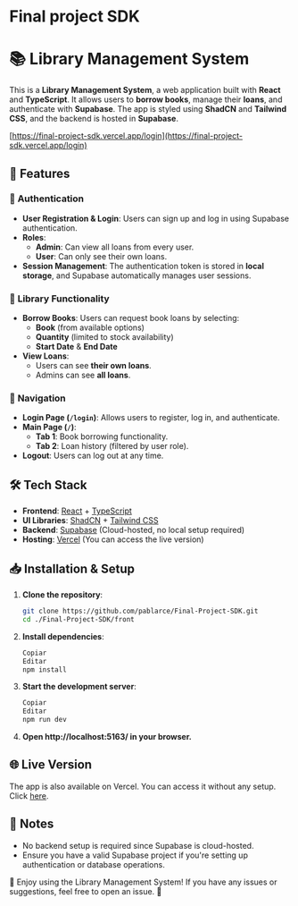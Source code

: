 # Final project SDK

# 📚 Library Management System

This is a **Library Management System**, a web application built with **React** and **TypeScript**. It allows users to **borrow books**, manage their **loans**, and authenticate with **Supabase**. The app is styled using **ShadCN** and **Tailwind CSS**, and the backend is hosted in **Supabase**.

[https://final-project-sdk.vercel.app/login](https://final-project-sdk.vercel.app/login)

## 🚀 Features

### 🔐 **Authentication**

- **User Registration & Login**: Users can sign up and log in using Supabase authentication.
- **Roles**:
  - **Admin**: Can view all loans from every user.
  - **User**: Can only see their own loans.
- **Session Management**: The authentication token is stored in **local storage**, and Supabase automatically manages user sessions.

### 📖 **Library Functionality**

- **Borrow Books**: Users can request book loans by selecting:
  - **Book** (from available options)
  - **Quantity** (limited to stock availability)
  - **Start Date** & **End Date**
- **View Loans**:
  - Users can see **their own loans**.
  - Admins can see **all loans**.

### 🔄 **Navigation**

- **Login Page (`/login`)**: Allows users to register, log in, and authenticate.
- **Main Page (`/`)**:
  - **Tab 1**: Book borrowing functionality.
  - **Tab 2**: Loan history (filtered by user role).
- **Logout**: Users can log out at any time.

## 🛠️ Tech Stack

- **Frontend**: [React](https://reactjs.org/) + [TypeScript](https://www.typescriptlang.org/)
- **UI Libraries**: [ShadCN](https://ui.shadcn.com/) + [Tailwind CSS](https://tailwindcss.com/)
- **Backend**: [Supabase](https://supabase.com/) (Cloud-hosted, no local setup required)
- **Hosting**: [Vercel](https://vercel.com/) (You can access the live version)

## 📥 Installation & Setup

1. **Clone the repository**:
   ```sh
   git clone https://github.com/pablarce/Final-Project-SDK.git
   cd ./Final-Project-SDK/front
   ```
2. **Install dependencies**:
   ```sh
   Copiar
   Editar
   npm install
   ```
3. **Start the development server**:
   ```sh
   Copiar
   Editar
   npm run dev
   ```
4. **Open http://localhost:5163/ in your browser.**

## 🌐 Live Version

The app is also available on Vercel. You can access it without any setup.
Click [here](https://final-project-sdk.vercel.app/login).

## 📝 Notes

- No backend setup is required since Supabase is cloud-hosted.
- Ensure you have a valid Supabase project if you're setting up authentication or database operations.

🚀 Enjoy using the Library Management System! If you have any issues or suggestions, feel free to open an issue. 🎉
